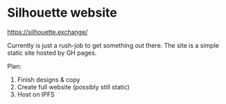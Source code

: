# Silhouette website

https://silhouette.exchange/

Currently is just a rush-job to get something out there. The site is a simple static site hosted by GH pages.

Plan:
1. Finish designs & copy
2. Create full website (possibly still static)
3. Host on IPFS
